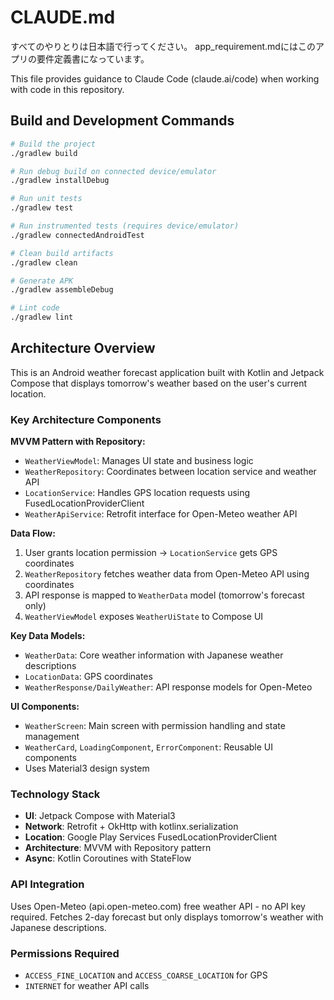 # CLAUDE.md
すべてのやりとりは日本語で行ってください。
app_requirement.mdにはこのアプリの要件定義書になっています。

This file provides guidance to Claude Code (claude.ai/code) when working with code in this repository.

## Build and Development Commands

```bash
# Build the project
./gradlew build

# Run debug build on connected device/emulator
./gradlew installDebug

# Run unit tests
./gradlew test

# Run instrumented tests (requires device/emulator)
./gradlew connectedAndroidTest

# Clean build artifacts
./gradlew clean

# Generate APK
./gradlew assembleDebug

# Lint code
./gradlew lint
```

## Architecture Overview

This is an Android weather forecast application built with Kotlin and Jetpack Compose that displays tomorrow's weather based on the user's current location.

### Key Architecture Components

**MVVM Pattern with Repository:**
- `WeatherViewModel`: Manages UI state and business logic
- `WeatherRepository`: Coordinates between location service and weather API
- `LocationService`: Handles GPS location requests using FusedLocationProviderClient
- `WeatherApiService`: Retrofit interface for Open-Meteo weather API

**Data Flow:**
1. User grants location permission → `LocationService` gets GPS coordinates
2. `WeatherRepository` fetches weather data from Open-Meteo API using coordinates
3. API response is mapped to `WeatherData` model (tomorrow's forecast only)
4. `WeatherViewModel` exposes `WeatherUiState` to Compose UI

**Key Data Models:**
- `WeatherData`: Core weather information with Japanese weather descriptions
- `LocationData`: GPS coordinates
- `WeatherResponse/DailyWeather`: API response models for Open-Meteo

**UI Components:**
- `WeatherScreen`: Main screen with permission handling and state management
- `WeatherCard`, `LoadingComponent`, `ErrorComponent`: Reusable UI components
- Uses Material3 design system

### Technology Stack
- **UI**: Jetpack Compose with Material3
- **Network**: Retrofit + OkHttp with kotlinx.serialization
- **Location**: Google Play Services FusedLocationProviderClient
- **Architecture**: MVVM with Repository pattern
- **Async**: Kotlin Coroutines with StateFlow

### API Integration
Uses Open-Meteo (api.open-meteo.com) free weather API - no API key required. Fetches 2-day forecast but only displays tomorrow's weather with Japanese descriptions.

### Permissions Required
- `ACCESS_FINE_LOCATION` and `ACCESS_COARSE_LOCATION` for GPS
- `INTERNET` for weather API calls
